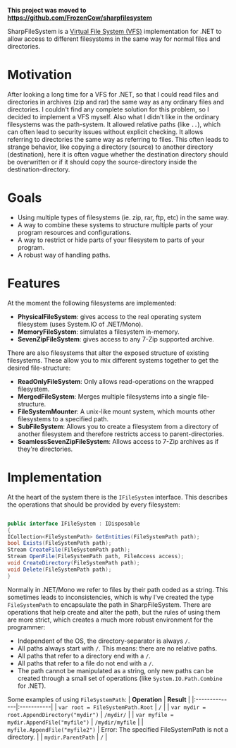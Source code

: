 **This project was moved to https://github.com/FrozenCow/sharpfilesystem**

SharpFileSystem is a [Virtual File System (VFS)](http://en.wikipedia.org/wiki/Virtual_file_system) implementation for .NET to allow access to different filesystems in the same way for normal files and directories.

# Motivation #
After looking a long time for a VFS for .NET, so that I could read files and directories in archives (zip and rar) the same way as any ordinary files and directories.
I couldn't find any complete solution for this problem, so I decided to implement a VFS myself.
Also what I didn't like in the ordinary filesystems was the path-system. It allowed relative paths (like `..`), which can often lead to security issues without explicit checking. It allows referring to directories the same way as referring to files. This often leads to strange behavior, like copying a directory (source) to another directory (destination), here it is often vague whether the destination directory should be overwritten or if it should copy the source-directory inside the destination-directory.

# Goals #
  * Using multiple types of filesystems (ie. zip, rar, ftp, etc) in the same way.
  * A way to combine these systems to structure multiple parts of your program resources and configurations.
  * A way to restrict or hide parts of your filesystem to parts of your program.
  * A robust way of handling paths.

# Features #
At the moment the following filesystems are implemented:
  * **PhysicalFileSystem**: gives access to the real operating system filesystem (uses System.IO of .NET/Mono).
  * **MemoryFileSystem**: simulates a filesystem in-memory.
  * **SevenZipFileSystem**: gives access to any 7-Zip supported archive.

There are also filesystems that alter the exposed structure of existing filesystems. These allow you to mix different systems together to get the desired file-structure:
  * **ReadOnlyFileSystem**: Only allows read-operations on the wrapped filesystem.
  * **MergedFileSystem**: Merges multiple filesystems into a single file-structure.
  * **FileSystemMounter**: A unix-like mount system, which mounts other filesystems to a specified path.
  * **SubFileSystem**: Allows you to create a filesystem from a directory of another filesystem and therefore restricts access to parent-directories.
  * **SeamlessSevenZipFileSystem**: Allows access to 7-Zip archives as if they're directories.

# Implementation #
At the heart of the system there is the `IFileSystem` interface. This describes the operations that should be provided by every filesystem:
```cs

public interface IFileSystem : IDisposable
{
ICollection<FileSystemPath> GetEntities(FileSystemPath path);
bool Exists(FileSystemPath path);
Stream CreateFile(FileSystemPath path);
Stream OpenFile(FileSystemPath path, FileAccess access);
void CreateDirectory(FileSystemPath path);
void Delete(FileSystemPath path);
}
```

Normally in .NET/Mono we refer to files by their path coded as a string. This sometimes leads to inconsistencies, which is why I've created the type `FileSystemPath` to encapsulate the path in SharpFileSystem. There are operations that help create and alter the path, but the rules of using them are more strict, which creates a much more robust environment for the programmer:
  * Independent of the OS, the directory-separator is always `/`.
  * All paths always start with `/`. This means: there are no relative paths.
  * All paths that refer to a directory end with a `/`.
  * All paths that refer to a file do not end with a `/`.
  * The path cannot be manipulated as a string, only new paths can be created through a small set of operations (like `System.IO.Path.Combine` for .NET).

Some examples of using `FileSystemPath`:
| **Operation** | **Result** |
|:--------------|:-----------|
| `var root = FileSystemPath.Root` | `/`        |
| `var mydir = root.AppendDirectory("mydir")` | `/mydir/`  |
| `var myfile = mydir.AppendFile("myfile")` | `/mydir/myfile` |
| `myfile.AppendFile("myfile2")` | Error: The specified FileSystemPath is not a directory. |
| `mydir.ParentPath` | `/`        |